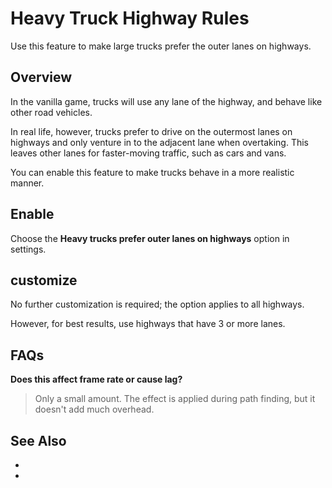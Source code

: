 # Heavy Truck Highway Rules

Use this feature to make large trucks prefer the outer lanes on highways.

## Overview

In the vanilla game, trucks will use any lane of the highway, and behave like other road vehicles.

In real life, however, trucks prefer to drive on the outermost lanes on highways and only venture in to the adjacent lane when overtaking. This leaves other lanes for faster-moving traffic, such as cars and vans.

You can enable this feature to make trucks behave in a more realistic manner.

## Enable

Choose the **Heavy trucks prefer outer lanes on highways** option in [](Policies-and-Restrictions.md) settings.

## customize

No further customization is required; the option applies to all highways.

However, for best results, use highways that have 3 or more lanes.

## FAQs

**Does this affect frame rate or cause lag?**
> Only a small amount. The effect is applied during path finding, but it doesn't add much overhead.

## See Also

* [](Highway-Junction-Rules.md)
* [](Vehicle-Restrictions.md)